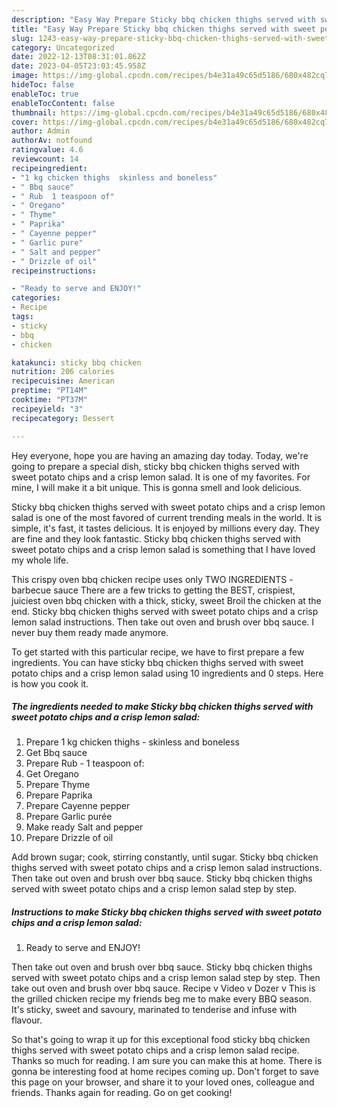 ```yaml
---
description: "Easy Way Prepare Sticky bbq chicken thighs served with sweet potato chips and a crisp lemon salad yang Delicious"
title: "Easy Way Prepare Sticky bbq chicken thighs served with sweet potato chips and a crisp lemon salad yang Delicious"
slug: 1243-easy-way-prepare-sticky-bbq-chicken-thighs-served-with-sweet-potato-chips-and-a-crisp-lemon-salad-yang-delicious
category: Uncategorized
date: 2022-12-13T08:31:01.862Z
date: 2023-04-05T23:03:45.958Z
image: https://img-global.cpcdn.com/recipes/b4e31a49c65d5186/680x482cq70/sticky-bbq-chicken-thighs-served-with-sweet-potato-chips-and-a-crisp-lemon-salad-recipe-main-photo.jpg
hideToc: false
enableToc: true
enableTocContent: false
thumbnail: https://img-global.cpcdn.com/recipes/b4e31a49c65d5186/680x482cq70/sticky-bbq-chicken-thighs-served-with-sweet-potato-chips-and-a-crisp-lemon-salad-recipe-main-photo.jpg
cover: https://img-global.cpcdn.com/recipes/b4e31a49c65d5186/680x482cq70/sticky-bbq-chicken-thighs-served-with-sweet-potato-chips-and-a-crisp-lemon-salad-recipe-main-photo.jpg
author: Admin
authorAv: notfound
ratingvalue: 4.6
reviewcount: 14
recipeingredient:
- "1 kg chicken thighs  skinless and boneless"
- " Bbq sauce"
- " Rub  1 teaspoon of"
- " Oregano"
- " Thyme"
- " Paprika"
- " Cayenne pepper"
- " Garlic pure"
- " Salt and pepper"
- " Drizzle of oil"
recipeinstructions:

- "Ready to serve and ENJOY!"
categories:
- Recipe
tags:
- sticky
- bbq
- chicken

katakunci: sticky bbq chicken 
nutrition: 206 calories
recipecuisine: American
preptime: "PT14M"
cooktime: "PT37M"
recipeyield: "3"
recipecategory: Dessert

---
```



Hey everyone, hope you are having an amazing day today. Today, we're going to prepare a special dish, sticky bbq chicken thighs served with sweet potato chips and a crisp lemon salad. It is one of my favorites. For mine, I will make it a bit unique. This is gonna smell and look delicious.

Sticky bbq chicken thighs served with sweet potato chips and a crisp lemon salad is one of the most favored of current trending meals in the world. It is simple, it's fast, it tastes delicious. It is enjoyed by millions every day. They are fine and they look fantastic. Sticky bbq chicken thighs served with sweet potato chips and a crisp lemon salad is something that I have loved my whole life.

This crispy oven bbq chicken recipe uses only TWO INGREDIENTS - barbecue sauce There are a few tricks to getting the BEST, crispiest, juiciest oven bbq chicken with a thick, sticky, sweet Broil the chicken at the end. Sticky bbq chicken thighs served with sweet potato chips and a crisp lemon salad instructions. Then take out oven and brush over bbq sauce. I never buy them ready made anymore.


To get started with this particular recipe, we have to first prepare a few ingredients. You can have sticky bbq chicken thighs served with sweet potato chips and a crisp lemon salad using 10 ingredients and 0 steps. Here is how you cook it.

<!--inarticleads1-->

##### The ingredients needed to make Sticky bbq chicken thighs served with sweet potato chips and a crisp lemon salad:

1. Prepare 1 kg chicken thighs - skinless and boneless
1. Get  Bbq sauce
1. Prepare  Rub - 1 teaspoon of:
1. Get  Oregano
1. Prepare  Thyme
1. Prepare  Paprika
1. Prepare  Cayenne pepper
1. Prepare  Garlic purée
1. Make ready  Salt and pepper
1. Prepare  Drizzle of oil


Add brown sugar; cook, stirring constantly, until sugar. Sticky bbq chicken thighs served with sweet potato chips and a crisp lemon salad instructions. Then take out oven and brush over bbq sauce. Sticky bbq chicken thighs served with sweet potato chips and a crisp lemon salad step by step. 

<!--inarticleads2-->

##### Instructions to make Sticky bbq chicken thighs served with sweet potato chips and a crisp lemon salad:


1. Ready to serve and ENJOY!

Then take out oven and brush over bbq sauce. Sticky bbq chicken thighs served with sweet potato chips and a crisp lemon salad step by step. Then take out oven and brush over bbq sauce. Recipe v Video v Dozer v This is the grilled chicken recipe my friends beg me to make every BBQ season. It&#39;s sticky, sweet and savoury, marinated to tenderise and infuse with flavour. 

So that's going to wrap it up for this exceptional food sticky bbq chicken thighs served with sweet potato chips and a crisp lemon salad recipe. Thanks so much for reading. I am sure you can make this at home. There is gonna be interesting food at home recipes coming up. Don't forget to save this page on your browser, and share it to your loved ones, colleague and friends. Thanks again for reading. Go on get cooking!
